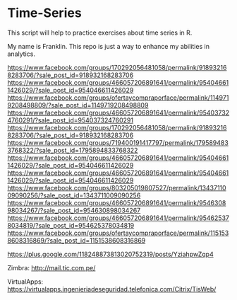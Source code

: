 # Time-Series
This script will help to practice exercises about time series in R.

My name is Franklin. This repo is just a way to enhance my abilities in analytics. 


https://www.facebook.com/groups/170292056481058/permalink/918932168283706/?sale_post_id=918932168283706
https://www.facebook.com/groups/466057206891641/permalink/954046611426029/?sale_post_id=954046611426029
https://www.facebook.com/groups/ofertaycompraporface/permalink/1149719208498809/?sale_post_id=1149719208498809
https://www.facebook.com/groups/466057206891641/permalink/954037324760291/?sale_post_id=954037324760291
https://www.facebook.com/groups/170292056481058/permalink/918932168283706/?sale_post_id=918932168283706
https://www.facebook.com/groups/719400191417797/permalink/1795894833768322/?sale_post_id=1795894833768322
https://www.facebook.com/groups/466057206891641/permalink/954046611426029/?sale_post_id=954046611426029
https://www.facebook.com/groups/466057206891641/permalink/954046611426029/?sale_post_id=954046611426029
https://www.facebook.com/groups/803205019807527/permalink/1343711009090256/?sale_post_id=1343711009090256
https://www.facebook.com/groups/466057206891641/permalink/954630898034267/?sale_post_id=954630898034267
https://www.facebook.com/groups/466057206891641/permalink/954625378034819/?sale_post_id=954625378034819
https://www.facebook.com/groups/ofertaycompraporface/permalink/1151538608316869/?sale_post_id=1151538608316869

https://plus.google.com/118248873813020752319/posts/YziahpwZqp4


Zimbra:
http://mail.tic.com.pe/

VirtualApps:
https://virtualapps.ingenieriadeseguridad.telefonica.com/Citrix/TisWeb/








